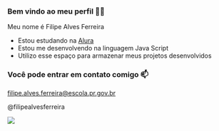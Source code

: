 ### Bem vindo ao meu perfil 🧑‍🎓

Meu nome é Filipe Alves Ferreira

- Estou estudando na [Alura](https://www.alura.com.br)
- Estou me desenvolvendo na linguagem Java Script 
- Utilizo esse espaço para armazenar meus projetos desenvolvidos

### Você pode entrar em contato comigo 📫

filipe.alves.ferreira@escola.pr.gov.br

@filipealvesferreira

![](https://media.tenor.com/d4sPgSJml54AAAAC/opihomm-funny.gif)
